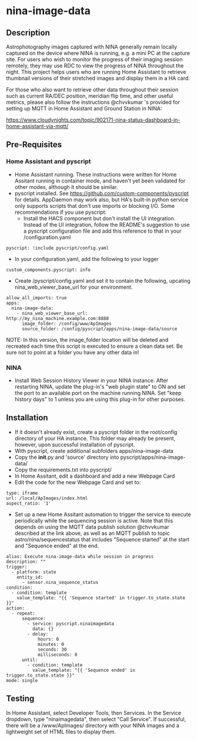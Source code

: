 # nina-image-data

## Description

Astrophotography images captured with NINA generally remain locally captured on the device where NINA is running, e.g. a mini PC at the capture site. For users who wish to monitor the progress of their imaging session remotely, they may use RDC to view the progress of NINA throughout the night. This project helps users who are running Home Assistant to retrieve thumbnail versions of their stretched images and display them in a HA card. 

For those who also want to retrieve other data throughout their session such as current RA/DEC position, meridian flip time, and other useful metrics, please also follow the instructions @chvvkumar 's provided for setting up MQTT in Home Assistant and Ground Station in NINA:

https://www.cloudynights.com/topic/902171-nina-status-dashboard-in-home-assistant-via-mqtt/

## Pre-Requisites

### Home Assistant and pyscript
- Home Assistant running. These instructions were written for Home Assitant running in container mode, and haven't yet been validated for other modes, although it should be similar.
- pyscript installed. See https://github.com/custom-components/pyscript for details. AppDaemon may work also, but HA's built-in python service only supports scripts that don't use imports or blocking I/O. Some recommendations if you use pyscript:
  - Install the HACS component but don't install the UI integration. Instead of the UI integration, follow the README's suggestion to use a pyscript configuration file and add this reference to that in your <config>/configuration.yaml 

```pyscript: !include pyscript/config.yaml```

  - In your configuration.yaml, add the following to your logger

```custom_components.pyscript: info```

  - Create <config>/pyscript/config.yaml and set it to contain the following, upcating nina_web_viewer_base_url for your environment.

```
allow_all_imports: true
apps:
  nina-image-data:
    - nina_web_viewer_base_url: http://my_nina_machine.example.com:8888
      image_folder: /config/www/ApImages
      source_folder: /config/pyscript/apps/nina-image-data/source
```

NOTE: In this version, the image_folder location will be deleted and recreated each time this script is executed to ensure a clean data set. Be sure not to point at a folder you have any other data in!

### NINA
- Install Web Session History Viewer in your NINA instance. After restarting NINA, update the plug-in's "web plugin state" to ON and set the port to an available port on the machine running NINA. Set "keep history days" to 1 unless you are using this plug-in for other purposes.

## Installation

- If it doesn't already exist, create a pyscript folder in the root/config directory of your HA instance. This folder may already be present, however, upon successful installation of pyscript.
- With pyscript, create additional subfolders apps/nina-image-data
- Copy the __init__.py and 'source' directory into pyscript/apps/nina-image-data/
- Copy the requirements.txt into pyscript/
- In Home Assitant, edit a dashboard and add a new Webpage Card
- Edit the code for the new Webpage Card and set to:
```
type: iframe
url: /local/ApImages/index.html
aspect_ratio: '1'
```

- Set up a new Home Assitant automation to trigger the service to execute periodically while the sequencing session is active. Note that this depends on using the MQTT data publish solution @chvvkumar described at the link above, as well as an MQTT publish to topic astro/nina/sequencestatus that includes "Sequence started" at the start and "Sequence ended" at the end.

```
alias: Execute nina-image-data while session in progress
description: ""
trigger:
  - platform: state
    entity_id:
      - sensor.nina_sequence_status
condition:
  - condition: template
    value_template: "{{ 'Sequence started' in trigger.to_state.state }}"
action:
  - repeat:
      sequence:
        - service: pyscript.ninaimagedata
          data: {}
        - delay:
            hours: 0
            minutes: 0
            seconds: 30
            milliseconds: 0
      until:
        - condition: template
          value_template: "{{ 'Sequence ended' in trigger.to_state.state }}"
mode: single
```

## Testing

In Home Assistant, select Developer Tools, then Services. In the Service dropdown, type "ninaimagedata", then select "Call Service". If successful, there will be a <config>/www/ApImages/ directory with your NINA images and a lightweight set of HTML files to display them.
